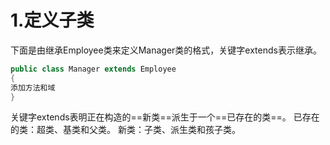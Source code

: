 # 1.定义子类
下面是由继承Employee类来定义Manager类的格式，关键字extends表示继承。
```java
public class Manager extends Employee
{
添加方法和域
}
```
关键字extends表明正在构造的==新类==派生于一个==已存在的类==。
已存在的类：超类、基类和父类。
新类：子类、派生类和孩子类。

